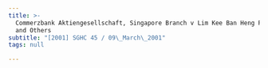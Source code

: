 ```yaml
---
title: >-
  Commerzbank Aktiengesellschaft, Singapore Branch v Lim Kee Ban Heng Pte Ltd
  and Others
subtitle: "[2001] SGHC 45 / 09\_March\_2001"
tags: null

---
```


